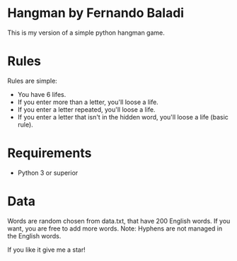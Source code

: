 # Hangman by Fernando Baladi

This is my version of a simple python hangman game. 

# Rules

Rules are simple:

* You have 6 lifes.
* If you enter more than a letter, you'll loose a life.
* If you enter a letter repeated, you'll loose a life.
* If you enter a letter that isn't in the hidden word, you'll loose a life (basic rule).

# Requirements

* Python 3 or superior

# Data

Words are random chosen from data.txt, that have 200 English words. If you want, you are free to add more words.
Note: Hyphens are not managed in the English words.

If you like it give me a star!

